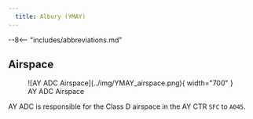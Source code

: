 ```yaml
---
  title: Albury (YMAY)
---
```


--8<-- "includes/abbreviations.md"

## Airspace
<figure markdown>
![AY ADC Airspace](../img/YMAY_airspace.png){ width="700" }
  <figcaption>AY ADC Airspace</figcaption>
</figure>

AY ADC is responsible for the Class D airspace in the AY CTR `SFC` to `A045`.